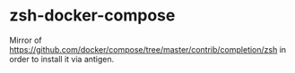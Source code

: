 # zsh-docker-compose
Mirror of https://github.com/docker/compose/tree/master/contrib/completion/zsh in order to install it via antigen.

